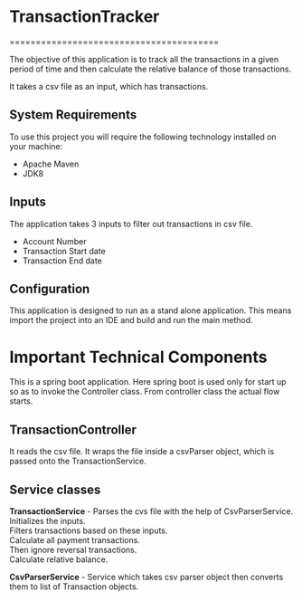 # TransactionTracker
========================================

The objective of this application is to track all the transactions in a given period of time and then calculate the relative balance of those transactions. 

It takes a csv file as an input, which has transactions.  

## System Requirements
To use this project you will require the following technology installed on your machine:
- Apache Maven
- JDK8

## Inputs 
The application takes 3 inputs to filter out transactions in csv file.
- Account Number
- Transaction Start date
- Transaction End date 

## Configuration

This application is designed to run as a stand alone application. 
This means import the project into an IDE and build and run the main method. 

# Important Technical Components
This is a spring boot application. Here spring boot is used only for start up so as to invoke the Controller class.
From controller class the actual flow starts. 

TransactionController
----------------------
It reads the csv file. 
It wraps the file inside a csvParser object, which is passed onto the TransactionService.

Service classes
----------------
**TransactionService** - Parses the cvs file with the help of CsvParserService.  
Initializes the inputs.  
Filters transactions based on these inputs.  
Calculate all payment transactions.   
Then ignore reversal transactions.   
Calculate relative balance.   

**CsvParserService** - Service which takes csv parser object then converts them to list of Transaction objects.
